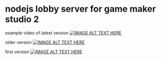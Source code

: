# nodejs lobby server for game maker studio 2

example video of latest version
[![IMAGE ALT TEXT HERE](https://img.youtube.com/vi/QIaMH1r_YKo/0.jpg)](https://www.youtube.com/watch?v=QIaMH1r_YKo)    

older version
[![IMAGE ALT TEXT HERE](https://img.youtube.com/vi/Ja4pDR6dc_Y/0.jpg)](https://www.youtube.com/watch?v=Ja4pDR6dc_Y)    

first version
[![IMAGE ALT TEXT HERE](https://img.youtube.com/vi/pYM3PPK7q-Y/0.jpg)](https://www.youtube.com/watch?v=pYM3PPK7q-Y)    
